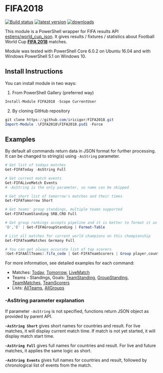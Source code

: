 # FIFA2018

[![Build status](https://ci.appveyor.com/api/projects/status/9v6xq9coradp2j5b/branch/master?svg=true)](https://ci.appveyor.com/project/iricigor/fifa2018/branch/master)
[![latest version](http://shields-staging-pr-2257.herokuapp.com/powershellgallery/v/FIFA2018.svg?label=latest+version)](https://www.powershellgallery.com/packages/FIFA2018)
[![downloads](http://shields-staging-pr-2257.herokuapp.com/powershellgallery/dt/FIFA2018.svg?label=downloads)](https://www.powershellgallery.com/packages/FIFA2018)

This module is a PowerShell wrapper for FIFA results API [estiens/world_cup_json](https://github.com/estiens/world_cup_json).
It gives results / fixtures / statistics about Football World Cup **[FIFA 2018](https://www.fifa.com/worldcup/)** matches.

Module was tested with PowerShell Core 6.0.2 on Ubuntu 16.04 and with Windows PowerShell 5.1 on Windows 10.

## Install Instructions

You can install module in two ways:

1. From PowerShell Gallery (preferred way)

```PowerShell
Install-Module FIFA2018 -Scope CurrentUser
```

2. By cloning GitHub repository
```PowerShell
git clone https://github.com/iricigor/FIFA2018.git
Import-Module .\FIFA2018\FIFA2018.psd1 -Force
```

## Examples

By default all commands return data in JSON format for further processing. It can be changed to string(s) using `-AsString` parameter.

```PowerShell
# Get list of todays matches
Get-FIFAToday -AsString Full

# Get current match events
Get-FIFALiveMatch Events
# -AsString is the only parameter, so name can be skipped

# Get short list of tomorrow's matches and their times
Get-FIFATomorrow Short

# Get teams' group standings, multiple teams supported
Get-FIFATeamStanding SRB,CRO Full

# Get group rankings accepts pipeline and it is better to format it as table
'D','E' | Get-FIFAGroupStanding | Format-Table

# List all matches for current world champions on this championship
Get-FIFATeamMatches Germany Full

# You can get always accurate list of top scorers
(Get-FIFAAllTeams).fifa_code | Get-FIFATeamScorers | Group player,country | ? Count -gt 1 | Sort-Object Count -Desc | Select Name, Count
```

For more information, see detailed examples for each command:

- Matches: [Today](Docs/Get-FIFAToday.md), [Tomorrow](Docs/Get-FIFATomorrow.md), [LiveMatch](Docs/Get-FIFALiveMatch.md)
- Teams - Standings, Goals: [TeamStanding](Docs/Get-FIFATeamStanding.md), [GroupStanding](Docs/Get-FIFAGroupStanding.md), [TeamMatches](Docs/Get-FIFATeamMatches.md), [TeamScorers](Docs/Get-FIFATeamScorers.md)
- Lists: [AllTeams](Docs/Get-FIFAAllTeams.md), [AllGroups](Docs/Get-FIFAAllGroups.md)

### -AsString parameter explanation

If parameter `-AsString` is not specified, functions return JSON object as provided by parent API.

**`-AsString Short`** gives short names for countries and result. For live matches, it will display current match time. If match is not yet started, it will display match start time.

**`-AsString Full`** gives full names for countries and result. For live and future matches, it applies the same logic as short.

**`-AsString Events`** gives full names for countries and result, followed by chronological list of events from the match.
